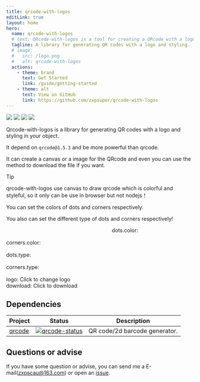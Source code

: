```yaml
---
title: qrcode-with-logos
editLink: true
layout: home
hero:
  name: qrcode-with-logos
  # text: QRcode-with-logos is a tool for creating a QRcode with a logo.
  tagline: A library for generating QR codes with a logo and styling. 
  # image:
  #   src: /logo.png
  #   alt: qrcode-with-logos
  actions:
    - theme: brand
      text: Get Started
      link: /guide/getting-started
    - theme: alt
      text: View on GitHub
      link: https://github.com/zxpsuper/qrcode-with-logos
---
```


![](https://img.shields.io/github/stars/zxpsuper/qrcode-with-logos)  ![](https://img.shields.io/npm/v/qrcode-with-logos.svg?style=flat-square) ![](https://img.shields.io/npm/dt/qrcode-with-logos.svg?style=flat-square) ![](https://img.shields.io/npm/l/qrcode.svg?style=flat-square)


Qrcode-with-logos is a library for generating QR codes with a logo and styling in your object.

It depend on `qrcode@1.5.3` and be more powerful than qrcode.

It can create a canvas or a image for the QRcode and even you can use the method to download the file if you want.

> [!TIP]
> qrcode-with-logos use canvas to draw qrcode which is colorful and styleful, so it only can be use in browser but not nodejs！

You can set the colors of dots and corners respectively.

You also can set the different type of dots and corners respectively!

<el-row :gutter="20">
  <el-col :span="12"><img id="canvas1" style="width: 280px"/></el-col>
  <el-col :span="12" v-if="isClient">
    dots.color: <el-color-picker v-model="dotColor" @change="createQrcode1"></el-color-picker>
    <div style="margin-top: 16px">
      corners.color: <el-color-picker v-model="cornerColor" @change="createQrcode1"></el-color-picker>
    </div>
    <div style="margin-top: 16px">
      dots.type: 
      <el-select v-model="dotType" placeholder="Select" style="width: 200px" @change="createQrcode1">
        <el-option
          v-for="item in dotTypes"
          :key="item"
          :label="item"
          :value="item"
        ></el-option>
      </el-select>
    </div>
    <div style="margin-top: 16px">
      corners.type: 
      <el-select v-model="cornerType" placeholder="Select" style="width: 200px" @change="createQrcode1">
        <el-option
          v-for="item in cornerTypes"
          :key="item"
          :label="item"
          :value="item"
        ></el-option>
      </el-select>
    </div>
    <div style="margin-top: 16px">
      logo: 
      <el-upload
        class="upload-demo"
        :before-upload="beforeUpload"
        style="display: inline-block"
      >
        <el-button type="primary">Click to change logo</el-button>
      </el-upload>
    </div>
    <div>
      download: 
      <el-button type="primary" @click="createQrcode1(true)">Click to download</el-button>
    </div>
  </el-col>
</el-row>



## Dependencies

| Project  | Status                             | Description                   |
| -------- | ---------------------------------- | ----------------------------- |
| [qrcode] | [![qrcode-status]][qrcode-package] | QR code/2d barcode generator. |

[qrcode]: https://github.com/soldair/node-qrcode
[qrcode-status]: https://img.shields.io/npm/v/qrcode.svg
[qrcode-package]: https://npmjs.com/package/qrcode

## Questions or advise

If you have some question or advise, you can send me a E-mail(zxpscau@163.com) or open an [issue](https://github.com/zxpsuper/qrcode-with-logos/issues/new).

<script>
  // import Qrcode from '../src/index'
  import Qrcode from '../lib/qrcode-with-logos.esm'
  // import Qrcode from '../lib/qrcode-with-logos.common'
  // import Qrcode from '../lib/qrcode-with-logos.min'

  function getBlobURL(blob) {
    if (!blob) return ''
    var url = null
    // @ts-ignore
    if ('createObjectURL' in window && isFunction(window.createObjectURL)) {
      // @ts-ignore
      url = window.createObjectURL(blob)
    } else if (window.URL != undefined) {
      // mozilla(firefox)
      url = window.URL.createObjectURL(blob)
    } else if (window.webkitURL != undefined) {
      // webkit or chrome
      url = window.webkitURL.createObjectURL(blob)
    }
    return url
  }

  export default {
    data() {
      return {
        isClient: false,
        logo: 'https://avatars.githubusercontent.com/u/28730619?v=4',
        dotType: 'square',
        dotColor: '#000',
        dotTypes: [
          'square',
          'dot',
          'dot-small',
          'tile',
          'rounded',
          'diamond',
          'star',
          'fluid',
          'fluid-line',
          'stripe',
          'stripe-column'
        ],
        cornerType: 'square',
        cornerColor: '#000',
        cornerTypes: [
          'square',
          'rounded',
          'circle',
          'rounded-circle',
          'circle-rounded',
          'circle-diamond',
          'circle-star'
        ]
      }
    },
    mounted() {
      this.isClient = true
      this.createQrcode1()

    },
    methods: {
      createQrcode1(download = false) {
        try {
          const qr = new Qrcode({
            image: document.getElementById('canvas1'),
            content: 'https://github.com/zxpsuper',
            width: 1024,
            download,
            logo: {
              src: this.logo
            },
            dotsOptions: {
              color: this.dotColor,
              type: this.dotType
            },
            cornersOptions: {
              color: this.cornerColor,
              type: this.cornerType
            },
            nodeQrCodeOptions: {
              margin: 20
            }
          })
          qr.getImage().then(image => {
            console.log('open image is:' , image)
          })
        } catch (err) {
          console.log(err)
        }
      },
      beforeUpload(file) {
        const url = getBlobURL(file)
        this.logo = url
        this.createQrcode1()
        return false
      }
    }
  }
</script>

<style scoped>
  .vp-doc img {
    display: inline-block 
  }
</style>

<Tongji/>